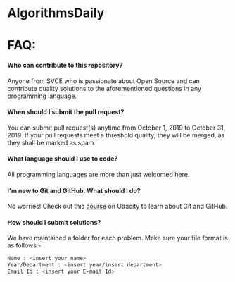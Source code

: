 # AlgorithmsDaily
FAQ:
======
#### Who can contribute to this repository?
  Anyone from SVCE who is passionate about Open Source and can contribute quality solutions to the aforementioned questions in any programming language.
  
   #### When should I submit the pull request?
  You can submit pull request(s) anytime from October 1, 2019 to October 31, 2019. If your pull requests meet a threshold quality, they will be merged, as they shall be marked as spam.
  
  #### What language should I use to code?
  All programming languages are more than just welcomed here.
  
  #### I'm new to Git and GitHub. What should I do?
  No worries! Check out this [course](https://www.udacity.com/course/version-control-with-git--ud123) on Udacity to learn about Git and GitHub.
  
  #### How should I submit solutions?
  We have maintained a folder for each problem. Make sure your file format is as follows:-
 ```bash
 Name : <insert your name>
 Year/Department : <insert year/insert department>
 Email Id : <insert your E-mail Id>
 ```
 
